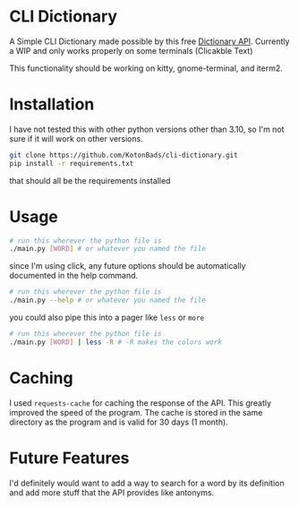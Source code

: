# CLI Dictionary
A Simple CLI Dictionary made possible by this free [Dictionary API](https://dictionaryapi.dev/). Currently a WIP and only works properly on some terminals (Clicakble Text)

This functionality should be working on kitty, gnome-terminal, and iterm2.

# Installation
I have not tested this with other python versions other than 3.10, so I'm not sure if it will work on other versions.

```bash
git clone https://github.com/KotonBads/cli-dictionary.git
pip install -r requirements.txt
```
that should all be the requirements installed

# Usage
```bash
# run this wherever the python file is
./main.py [WORD] # or whatever you named the file
```
since I'm using click, any future options should be automatically documented in the help command.
```bash
# run this wherever the python file is
./main.py --help # or whatever you named the file
```
you could also pipe this into a pager like `less` or `more`
```bash
# run this wherever the python file is
./main.py [WORD] | less -R # -R makes the colors work
```

# Caching
I used `requests-cache` for caching the response of the API. This greatly improved the speed of the program. The cache is stored in the same directory as the program and is valid for 30 days (1 month).

# Future Features
I'd definitely would want to add a way to search for a word by its definition and add more stuff that the API provides like antonyms.